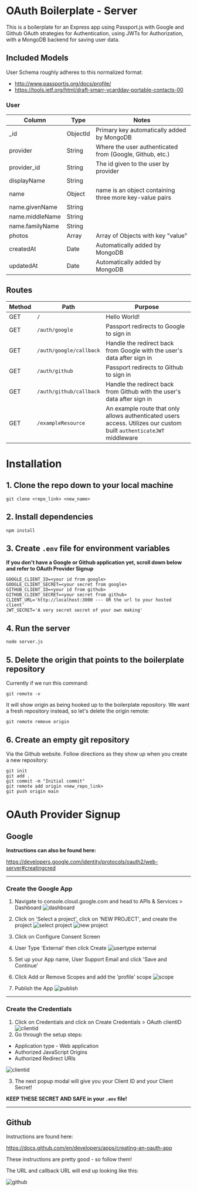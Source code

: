 # OAuth Boilerplate - Server
This is a boilerplate for an Express app using Passport.js with Google and Github OAuth strategies for Authentication, using JWTs for Authorization, with a MongoDB backend for saving user data.


## Included Models
User Schema roughly adheres to this normalized format:
* http://www.passportjs.org/docs/profile/
* https://tools.ietf.org/html/draft-smarr-vcarddav-portable-contacts-00

### User
| Column | Type | Notes |
| ----------- | ---------- | ---------------------------- |
| _id | ObjectId | Primary key automatically added by MongoDB |
| provider | String | Where the user authenticated from (Google, Github, etc.) |
| provider_id | String | The id given to the user by provider |
| displayName | String |  |
| name | Object | name is an object containing three more key-value pairs |
| name.givenName | String |  |
| name.middleName | String |  |
| name.familyName | String |  |
| photos | Array | Array of Objects with key "value" |
| createdAt | Date | Automatically added by MongoDB |
| updatedAt | Date | Automatically added by MongoDB |

## Routes

| Method | Path | Purpose |
| ------ | ---------------------- | ---------------------------- |
| GET | `/` | Hello World! |
| GET | `/auth/google` | Passport redirects to Google to sign in |
| GET | `/auth/google/callback` | Handle the redirect back from Google with the user's data after sign in |
| GET | `/auth/github` | Passport redirects to Github to sign in |
| GET | `/auth/github/callback` | Handle the redirect back from Github with the user's data after sign in |
| GET | `/exampleResource` | An example route that only allows authenticated users access. Utilizes our custom built `authenticateJWT` middleware |


# Installation
## 1. Clone the repo down to your local machine
`git clone <repo_link> <new_name>`

## 2. Install dependencies
`npm install`

## 3. Create `.env` file for environment variables
**If you don't have a Google or Github application yet, scroll down below and refer to OAuth Provider Signup**
```
GOOGLE_CLIENT_ID=<your id from google>
GOOGLE_CLIENT_SECRET=<your secret from google>
GITHUB_CLIENT_ID=<your id from github>
GITHUB_CLIENT_SECRET=<your secret from github>
CLIENT_URL='http://localhost:3000 --- OR the url to your hosted client'
JWT_SECRET='A very secret secret of your own making'
```

## 4. Run the server 
`node server.js`

## 5. Delete the origin that points to the boilerplate repository
Currently if we run this command:

`git remote -v`

It will show origin as being hooked up to the boilerplate repository. We want a fresh repository instead, so let's delete the origin remote:

`git remote remove origin`
## 6. Create an empty git repository
Via the Github website. Follow directions as they show up when you create a new repository:
```
git init
git add .
git commit -m "Initial commit"
git remote add origin <new_repo_link>
git push origin main
```

# OAuth Provider Signup
## Google
**Instructions can also be found here:**

https://developers.google.com/identity/protocols/oauth2/web-server#creatingcred

---
### Create the Google App
1. Navigate to console.cloud.google.com and head to APIs & Services > Dashboard
![dashboard](./readme_images/dashboard.png)
2. Click on 'Select a project', click on 'NEW PROJECT', and create the project
![select project](./readme_images/select_project.png)
![new project](./readme_images/new_project.png)

4. Click on Configure Consent Screen
5. User Type 'External' then click Create
![usertype external](./readme_images/user_type.png)
6. Set up your App name, User Support Email and click 'Save and Continue'
7. Click Add or Remove Scopes and add the 'profile' scope
![scope](./readme_images/scope.png) 
9. Publish the App
![publish](./readme_images/publish.png) 

---
### Create the Credentials
1. Click on Credentials and click on Create Credentials > OAuth clientID
![clientid](./readme_images/oauth_clientid.png)
2. Go through the setup steps:

* Application type - Web application
* Authorized JavaScript Origins
* Authorized Redirect URIs

![clientid](./readme_images/uris.png)

3. The next popup modal will give you your Client ID and your Client Secret!

**KEEP THESE SECRET AND SAFE in your `.env` file!**

---
## Github
Instructions are found here: 

https://docs.github.com/en/developers/apps/creating-an-oauth-app

These instructions are pretty good - so follow them!

The URL and callback URL will end up looking like this:

![github](./readme_images/github.png)
